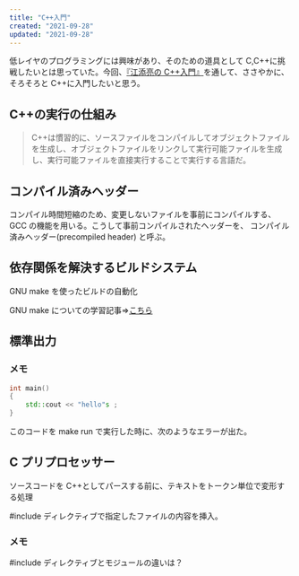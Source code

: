 ```yaml
---
title: "C++入門"
created: "2021-09-28"
updated: "2021-09-28"
---
```


低レイヤのプログラミングには興味があり、そのための道具として C,C++に挑戦したいとは思っていた。今回、[『江添亮の C++入門』](https://ezoeryou.github.io/cpp-intro)を通して、ささやかに、そろそろと C++に入門したいと思う。

## C++の実行の仕組み

> C++は慣習的に、ソースファイルをコンパイルしてオブジェクトファイルを生成し、オブジェクトファイルをリンクして実行可能ファイルを生成し、実行可能ファイルを直接実行することで実行する言語だ。

<!-- オブジェクトファイルとは？

リンクとは？

実行可能ファイルとは？ -->

## コンパイル済みヘッダー

コンパイル時間短縮のため、変更しないファイルを事前にコンパイルする、GCC の機能を用いる。こうして事前コンパイルされたヘッダーを、 コンパイル済みヘッダー(precompiled header) と呼ぶ。

## 依存関係を解決するビルドシステム

GNU make を使ったビルドの自動化

GNU make についての学習記事=>[こちら](gnu-make-study.md)

## 標準出力

### メモ

```cpp
int main()
{
    std::cout << "hello"s ;
}
```

このコードを make run で実行した時に、次のようなエラーが出た。

## C プリプロセッサー

ソースコードを C++としてパースする前に、テキストをトークン単位で変形する処理

\#include ディレクティブで指定したファイルの内容を挿入。

### メモ

\#include ディレクティブとモジュールの違いは？
